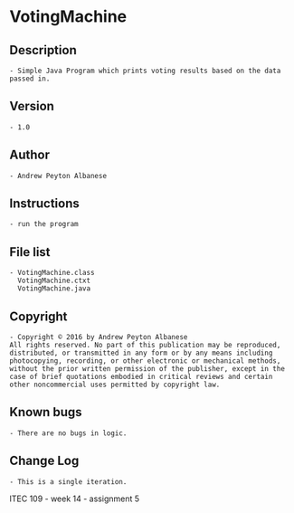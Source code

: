 # VotingMachine

## Description 
	- Simple Java Program which prints voting results based on the data passed in.
## Version 
	- 1.0
## Author 
	- Andrew Peyton Albanese
## Instructions 
	- run the program
## File list 
	- VotingMachine.class
	  VotingMachine.ctxt
	  VotingMachine.java
## Copyright 
	- Copyright © 2016 by Andrew Peyton Albanese
	All rights reserved. No part of this publication may be reproduced, distributed, or transmitted in any form or by any means including photocopying, recording, or other electronic or mechanical methods, without the prior written permission of the publisher, except in the case of brief quotations embodied in critical reviews and certain other noncommercial uses permitted by copyright law.
## Known bugs
	- There are no bugs in logic.
## Change Log 
	- This is a single iteration. 

ITEC 109 - week 14 - assignment 5
